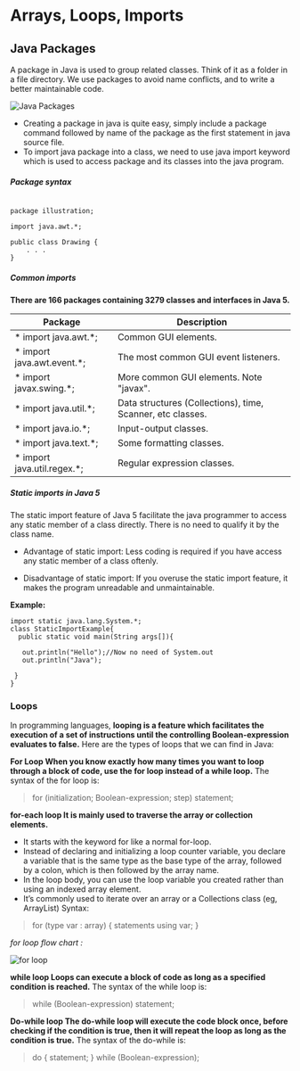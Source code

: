 # Arrays, Loops, Imports

## Java Packages
A package in Java is used to group related classes. Think of it as a folder in a file directory. We use packages to avoid name conflicts, and to write a better maintainable code.

![Java Packages](https://simplesnippets.tech/wp-content/uploads/2018/04/packages-in-java-programming-featured-image.jpg)

* Creating a package in java is quite easy, simply include a package command followed by name of the package as the first statement in java source file.
* To import java package into a class, we need to use java import keyword which is used to access package and its classes into the java program.

##### Package syntax

```

package illustration;

import java.awt.*;

public class Drawing {
    . . .
}
```


##### Common imports
**There are 166 packages containing 3279 classes and interfaces in Java 5.**

Package | Description 
-------|-------------
* import java.awt.*; |	Common GUI elements.
* import java.awt.event.*; |	The most common GUI event listeners.
* import javax.swing.*;	 |More common GUI elements. Note "javax".
* import java.util.*;	| Data structures (Collections), time, Scanner, etc classes.
* import java.io.*; |	Input-output classes.
* import java.text.*;	| Some formatting classes.
* import java.util.regex.*; |	Regular expression classes.

##### Static imports in Java 5
The static import feature of Java 5 facilitate the java programmer to access any static member of a class directly. There is no need to qualify it by the class name.

* Advantage of static import:
Less coding is required if you have access any static member of a class oftenly.

* Disadvantage of static import:
If you overuse the static import feature, it makes the program unreadable and unmaintainable.

**Example:**

```
import static java.lang.System.*;    
class StaticImportExample{  
  public static void main(String args[]){  
     
   out.println("Hello");//Now no need of System.out  
   out.println("Java");  
  
 }   
}  
```

### Loops
In programming languages, **looping is a feature which facilitates the execution of a set of instructions until the controlling Boolean-expression evaluates to false.**
Here are the types of loops that we can find in Java:  

 **For Loop When you know exactly how many times you want to loop through a block of code, use the for loop instead of a while loop.**
The syntax of the for loop is:

>for (initialization; Boolean-expression; step) 
>  statement;

 **for-each loop It is mainly used to traverse the array or collection elements.**
 
* It starts with the keyword for like a normal for-loop.
* Instead of declaring and initializing a loop counter variable, you declare a variable that is the same type as the base type of the array, followed by a colon, which is then followed by the array name.
* In the loop body, you can use the loop variable you created rather than using an indexed array element. 
* It’s commonly used to iterate over an array or a Collections class (eg, ArrayList)
Syntax: 


> for (type var : array) { 
>    statements using var;
> }

*for loop flow chart :*

![for loop](https://static.javatpoint.com/cpages/images/forloop.png)

 **while loop Loops can execute a block of code as long as a specified condition is reached.**
The syntax of the while loop is:

>while (Boolean-expression) 
>    statement;
 
 **Do-while loop The do-while loop will execute the code block once, before checking if the condition is true, then it will repeat the loop as long as the condition is true.**
The syntax of the do-while is:
> do {
>   statement;
> } while (Boolean-expression);



